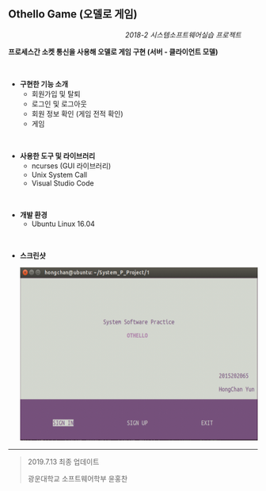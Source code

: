 ## Othello Game (오델로 게임)

&nbsp;&nbsp;&nbsp;&nbsp;&nbsp;&nbsp;&nbsp;&nbsp;&nbsp;&nbsp;&nbsp;&nbsp;&nbsp;&nbsp;&nbsp;&nbsp;&nbsp;&nbsp;&nbsp;&nbsp;&nbsp;&nbsp;&nbsp;&nbsp;&nbsp;&nbsp;&nbsp;&nbsp;&nbsp;&nbsp;&nbsp;&nbsp;&nbsp;&nbsp;&nbsp;&nbsp;&nbsp;&nbsp;&nbsp;&nbsp;&nbsp;&nbsp;&nbsp;&nbsp;&nbsp;&nbsp;&nbsp;&nbsp;&nbsp;&nbsp;&nbsp;&nbsp;&nbsp;&nbsp;&nbsp;&nbsp;&nbsp;&nbsp;&nbsp;&nbsp;*2018-2 시스템소프트웨어실습 프로젝트*

**프로세스간 소켓 통신을 사용해 오델로 게임 구현 (서버 - 클라이언트 모델)**

<br>

- **구현한 기능 소개**
  - 회원가입 및 탈퇴
  - 로그인 및 로그아웃
  - 회원 정보 확인 (게임 전적 확인)
  - 게임

<br>

- **사용한 도구 및 라이브러리**
  + ncurses  (GUI 라이브러리)
  + Unix System Call
  + Visual Studio Code

<br>

+ **개발 환경**
  + Ubuntu Linux 16.04

<br>

- **스크린샷**

  <img width="500" height="350" src="./readimg/img.png"></img>



---

> 2019.7.13 최종 업데이트
>
> 광운대학교 소프트웨어학부 윤홍찬

